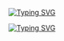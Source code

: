 <!-- Huang1220的主页 -->

<p align="center">
<a href="https://github.com/Huang1220"><img src="https://readme-typing-svg.demolab.com?font=Fira+Code&duration=4000&pause=500&color=0043F7&center=true&vCenter=true&random=true&width=435&lines=%E4%BD%A0%E5%A5%BD%EF%BC%8C%E6%88%91%E6%98%AFNeutron+Star%EF%BC%81;%E6%AC%A2%E8%BF%8E%E6%9D%A5%E5%88%B0%E6%88%91%E7%9A%84%E4%B8%BB%E9%A1%B5%EF%BC%81;%E4%B8%80%E8%B5%B7%E7%94%A8%E4%BB%A3%E7%A0%81%E5%88%9B%E9%80%A0%E4%B8%96%E7%95%8C%EF%BC%81;%E8%81%94%E7%B3%BB%E6%88%91%EF%BC%8C%E4%BA%A4%E4%B8%AA%E6%9C%8B%E5%8F%8B%E5%90%A7%EF%BC%81" alt="Typing SVG" /></a>
</p>

<p align="center">
<a href="https://git.io/typing-svg"><img src="https://readme-typing-svg.demolab.com?font=Fira+Code&duration=4000&pause=500&color=F70A0A&center=true&vCenter=true&random=true&width=435&lines=%E6%88%91%E7%9A%84%E4%BB%A3%E7%A0%81%E8%B7%91%E5%BE%97%E6%AF%94%E6%88%91%E7%9A%84%E7%8C%AB%E8%BF%98%E5%BF%AB%EF%BC%8C%E4%BD%86%E5%AE%83%E6%80%BB%E6%98%AF%E6%92%9E%E4%B8%8A%E5%A2%99%EF%BC%88Bug%EF%BC%89%E3%80%82;%E6%88%91%E7%9A%84%E7%A1%AC%E4%BB%B6%E6%98%AF%E2%80%9C%E5%8D%B3%E6%8F%92%E5%8D%B3%E7%94%A8%E2%80%9D%EF%BC%8C%E4%BD%86%E2%80%9C%E7%94%A8%E2%80%9D%E7%9A%84%E6%97%B6%E5%80%99%E5%AE%83%E6%80%BB%E5%9C%A8%E2%80%9C%E6%8F%92%E2%80%9D%E6%88%91%E5%BF%83%E6%80%81%E3%80%82;%E4%B8%BA%E4%BB%80%E4%B9%88%E7%A8%8B%E5%BA%8F%E5%91%98%E5%88%86%E4%B8%8D%E6%B8%85%E4%B8%87%E5%9C%A3%E8%8A%82%E5%92%8C%E5%9C%A3%E8%AF%9E%E8%8A%82%EF%BC%9F%E5%9B%A0%E4%B8%BA+Oct+31+%3D+Dec+25%EF%BC%81...%E7%AD%89%E7%AD%89%EF%BC%8C%E6%88%91%E7%9A%84%E7%BC%96%E8%AF%91%E5%99%A8%E8%AF%B4%E8%BF%99%E4%B8%8D%E6%88%90%E7%AB%8B%EF%BC%9F;%E6%88%91%E7%9A%84+main()+%E5%87%BD%E6%95%B0%E9%87%8C%E4%BD%8F%E7%9D%80%E4%B8%80%E5%8F%AA%E8%96%9B%E5%AE%9A%E8%B0%94%E7%9A%84%E7%8C%AB%EF%BC%8C%E7%9B%B4%E5%88%B0%E6%88%91%E8%BF%90%E8%A1%8C%E6%89%8D%E7%9F%A5%E9%81%93%E5%AE%83%E6%AD%BB%E6%B2%A1%E6%AD%BB%EF%BC%88%E7%A8%8B%E5%BA%8F%E5%B4%A9%E6%B2%A1%E5%B4%A9%EF%BC%89%E3%80%82;%E6%88%91%E7%9A%84%E9%94%AE%E7%9B%98%E6%B2%B9%E5%85%89%E9%94%83%E4%BA%AE%EF%BC%8C%E4%B8%8D%E6%98%AF%E5%9B%A0%E4%B8%BA%E5%8B%A4%E5%BF%AB%EF%BC%8C%E6%98%AF%E5%9B%A0%E4%B8%BA%E7%86%AC%E5%A4%9C%E5%A4%AA%E5%A4%9A%EF%BC%8C%E8%84%B8%E8%B9%AD%E7%9A%84%E3%80%82;%E6%88%91%E7%9A%84Wi-Fi%E4%BF%A1%E5%8F%B7%E5%BC%BA%E5%BA%A6%EF%BC%8C%E5%8F%96%E5%86%B3%E4%BA%8E%E6%88%91%E6%B3%A1%E5%92%96%E5%95%A1%E6%97%B6%E7%9A%84%E8%99%94%E8%AF%9A%E7%A8%8B%E5%BA%A6%E3%80%82;%E5%BC%80%E6%BA%90%E5%8D%8F%E8%AE%AE%E8%AF%BB%E8%B5%B7%E6%9D%A5%E5%83%8F%E5%A4%A9%E4%B9%A6%EF%BC%8C%E4%BD%86%E6%88%91%E7%AD%BE%E7%9A%84%E6%97%B6%E5%80%99%E6%84%9F%E8%A7%89%E5%83%8F%E5%9C%A8%E5%8F%AC%E5%94%A4%E5%85%8B%E8%8B%8F%E9%B2%81%E3%80%82;%E6%88%91%E7%9A%84TODO%E5%88%97%E8%A1%A8%EF%BC%8C%E6%98%AF%E5%94%AF%E4%B8%80%E6%AF%94%E6%88%91%E4%BB%A3%E7%A0%81%E6%9B%B4%E9%95%BF%E7%9A%84%E4%B8%9C%E8%A5%BF%E3%80%82;%E8%B0%83%E8%AF%95%E6%97%B6%EF%BC%8C%E6%88%91%E5%AF%B9%E7%9D%80%E6%98%BE%E7%A4%BA%E5%99%A8%E5%93%88%E6%B0%94%EF%BC%8C%E4%BB%A5%E4%B8%BA%E8%BF%99%E6%A0%B7%E8%83%BD%E7%BB%99CPU%E9%99%8D%E6%B8%A9%E3%80%82;%E4%B8%BA%E4%BB%80%E4%B9%88%E6%88%91%E7%9A%84%E7%A8%8B%E5%BA%8F%E9%9C%80%E8%A6%81%E8%BF%99%E4%B9%88%E5%A4%9A%E4%BE%9D%E8%B5%96%EF%BC%9F%E5%9B%A0%E4%B8%BA%E5%AE%83%E5%BE%88%E2%80%9C%E7%A4%BE%E6%81%90%E2%80%9D%EF%BC%8C%E7%A6%BB%E4%B8%8D%E5%BC%80%E6%9C%8B%E5%8F%8B%EF%BC%88%E5%BA%93%EF%BC%89%E3%80%82;%E6%88%91%E7%9A%84IDE%E6%8F%90%E7%A4%BA%E5%86%85%E5%AD%98%E4%B8%8D%E8%B6%B3%EF%BC%8C%E5%8F%AF%E8%83%BD%E6%98%AF%E5%9B%A0%E4%B8%BA%E6%88%91%E7%9A%84%E6%A2%A6%E6%83%B3%E5%A4%AA%E5%8D%A0%E7%A9%BA%E9%97%B4%E3%80%82;%E6%88%91%E7%9A%84Git%E5%8E%86%E5%8F%B2%EF%BC%8C%E6%98%AF%E4%B8%80%E9%83%A8%E7%94%B1fix+typo%E5%92%8Crevert+revert%E7%BB%84%E6%88%90%E7%9A%84%E5%8F%B2%E8%AF%97%E3%80%82;%E5%86%99%E6%96%87%E6%A1%A3%E7%9A%84%E6%97%B6%E9%97%B4%EF%BC%8C%E6%B0%B8%E8%BF%9C%E6%98%AF%E6%88%91%E2%80%9C%E4%B8%8D%E5%B0%8F%E5%BF%83%E2%80%9D%E5%85%B3%E6%8E%89IDE%E7%9A%84%E6%97%B6%E5%80%99%E3%80%82;%E6%88%91%E7%9A%84%E7%94%B5%E8%84%91%E9%A3%8E%E6%89%87%E5%A3%B0%EF%BC%8C%E6%98%AF%E4%B8%96%E7%95%8C%E4%B8%8A%E6%9C%80%E5%8A%A8%E5%90%AC%E7%9A%84%E7%99%BD%E5%99%AA%E9%9F%B3...%E6%89%8D%E6%80%AA%EF%BC%8C%E5%90%B5%E6%AD%BB%E4%BA%86%EF%BC%81;npm+install+%E7%9A%84%E6%97%B6%E9%97%B4%EF%BC%8C%E8%B6%B3%E5%A4%9F%E6%88%91%E9%87%8D%E5%86%99%E6%95%B4%E4%B8%AA%E9%A1%B9%E7%9B%AE%EF%BC%88%E7%90%86%E8%AE%BA%E4%B8%8A%EF%BC%89%E3%80%82;%E6%88%91%E7%9A%84%2Ftmp%E7%9B%AE%E5%BD%95%EF%BC%8C%E6%98%AF%E6%95%B0%E5%AD%97%E6%B8%B8%E6%B0%91%E7%9A%84%E6%94%B6%E5%AE%B9%E6%89%80%EF%BC%8C%E4%BB%80%E4%B9%88%E6%96%87%E4%BB%B6%E9%83%BD%E6%95%A2%E5%BE%80%E9%87%8C%E5%A1%9E%E3%80%82;%E7%BC%96%E8%AF%91%E6%88%90%E5%8A%9F%E6%97%B6%E7%9A%84%E5%96%9C%E6%82%A6%EF%BC%8C%E7%BA%A6%E7%AD%89%E4%BA%8E%E5%8F%91%E7%8E%B0%E5%86%B0%E7%AE%B1%E9%87%8C%E8%BF%98%E6%9C%89%E6%9C%80%E5%90%8E%E4%B8%80%E7%93%B6%E5%8F%AF%E4%B9%90%E3%80%82;%E6%88%91%E7%9A%84~%2F.bashrc+%E6%96%87%E4%BB%B6%EF%BC%8C%E9%95%BF%E5%BE%97%E5%83%8F%E3%80%8A%E7%99%BE%E5%B9%B4%E5%AD%A4%E7%8B%AC%E3%80%8B%E7%9A%84%E5%AE%B6%E8%B0%B1%E3%80%82;%E6%8A%A5%E9%94%99%E4%BF%A1%E6%81%AF%E8%AF%B4%E2%80%9CSegmentation+fault%E2%80%9D%EF%BC%8C%E6%88%91%E8%A7%89%E5%BE%97%E5%AE%83%E6%98%AF%E5%9C%A8%E8%AF%84%E4%BB%B7%E6%88%91%E7%9A%84%E4%BA%BA%E7%94%9F%E8%A7%84%E5%88%92%E3%80%82;%E6%88%91%E7%9A%84%E6%9C%BA%E6%A2%B0%E9%94%AE%E7%9B%98%E8%BD%B4%E4%BD%93%EF%BC%8C%E5%8F%91%E5%87%BA%E7%9A%84%E5%A3%B0%E9%9F%B3%E8%83%BD%E8%AE%A9%E6%A5%BC%E4%B8%8B%E9%82%BB%E5%B1%85%E6%8A%A5%E8%AD%A6%EF%BC%88%E8%AF%AF%EF%BC%89%E3%80%82;%E2%80%9C%E8%BF%99%E4%B8%AA%E5%8A%9F%E8%83%BD%E6%98%8E%E5%A4%A9%E5%B0%B1%E8%83%BD%E5%A5%BD%EF%BC%81%E2%80%9D+%E2%80%94%E2%80%94+%E6%9D%A5%E8%87%AA%E4%B8%8A%E5%91%A8%E7%9A%84%E6%88%91%E3%80%82;%E6%88%91%E7%9A%84%2Fetc%2Fpasswd%E6%96%87%E4%BB%B6%EF%BC%8C%E8%AE%B0%E5%BD%95%E4%BA%86%E6%89%80%E6%9C%89%E6%9B%BE%E7%BB%8F%E7%99%BB%E5%BD%95%E8%BF%87%E8%BF%99%E5%8F%B0%E6%9C%BA%E5%99%A8%E7%9A%84%E7%81%B5%E9%AD%82%EF%BC%88UID%EF%BC%89%E3%80%82;%E4%B8%BA%E4%BB%80%E4%B9%88%E7%A8%8B%E5%BA%8F%E5%91%98%E5%96%9C%E6%AC%A2%E6%9A%97%E8%89%B2%E4%B8%BB%E9%A2%98%EF%BC%9F%E5%9B%A0%E4%B8%BA%E5%85%89%E4%BC%9A%E4%BC%A4%E5%AE%B3%E6%88%91%E4%BB%AC%E8%8B%8D%E7%99%BD%E7%9A%84%E7%9A%AE%E8%82%A4%E5%92%8C%E6%95%8F%E6%84%9F%E7%9A%84%E7%81%B5%E9%AD%82%E3%80%82;%E6%8A%8A%E4%BB%A3%E7%A0%81%E6%8E%A8%E5%88%B0%E7%94%9F%E4%BA%A7%E7%8E%AF%E5%A2%83%E5%89%8D%EF%BC%8C%E6%88%91%E9%83%BD%E8%A6%81%E5%85%88%E6%8B%9C%E4%B8%80%E6%8B%9C%E9%94%AE%E7%9B%98%E4%B8%8A%E7%9A%84F1%E9%94%AE%E3%80%82;%E5%BC%80%E6%BA%90%E9%A1%B9%E7%9B%AE%E7%9A%84Issue%E5%8C%BA%EF%BC%8C%E6%98%AF%E7%90%86%E6%83%B3%E4%B8%BB%E4%B9%89%E4%B8%8E%E7%8E%B0%E5%AE%9Ebug%E7%9A%84%E8%A7%92%E6%96%97%E5%9C%BA%E3%80%82;%E6%88%91%E7%9A%84%24PATH%E7%8E%AF%E5%A2%83%E5%8F%98%E9%87%8F%EF%BC%8C%E6%98%AF%E4%B8%80%E5%BC%A0%E9%80%9A%E5%BE%80%E6%9C%AA%E7%9F%A5%E9%A2%86%E5%9F%9F%E7%9A%84%E8%97%8F%E5%AE%9D%E5%9B%BE%EF%BC%88%E7%BB%8F%E5%B8%B8%E8%BF%B7%E8%B7%AF%EF%BC%89%E3%80%82;%E5%86%99%E5%8D%95%E5%85%83%E6%B5%8B%E8%AF%95%EF%BC%9F%E7%AD%89%E6%88%91%E6%8A%8A%E8%BF%99%E4%B8%AA%E5%8A%9F%E8%83%BD...+%E5%92%A6%EF%BC%8C%E7%94%A8%E6%88%B7%E6%80%8E%E4%B9%88%E5%B7%B2%E7%BB%8F%E5%9C%A8%E7%94%A8%E4%BA%86%EF%BC%9F;%E6%88%91%E7%9A%84%E5%B1%8F%E5%B9%95%E6%8A%A4%E7%9C%BC%E6%A8%A1%E5%BC%8F%EF%BC%8C%E8%B0%83%E5%BE%97%E5%86%8D%E6%9A%96%E4%B9%9F%E6%9A%96%E4%B8%8D%E4%BA%86%E6%88%91%E5%86%B0%E5%86%B7%E7%9A%84%E5%BF%83%EF%BC%88Deadline%E5%89%8D%EF%BC%89%E3%80%82;Ctrl%2BC%2C+Ctrl%2BV+%E6%98%AF%E7%A8%8B%E5%BA%8F%E5%91%98%E7%9A%84%E6%AF%8D%E8%AF%AD%EF%BC%8CCtrl%2BZ+%E6%98%AF%E5%90%8E%E6%82%94%E8%8D%AF%E3%80%82;%E6%8A%A5%E9%94%99%E8%AF%B4%E2%80%9CPermission+denied%E2%80%9D%EF%BC%8C%E6%88%91%E8%A7%89%E5%BE%97%E6%9C%8D%E5%8A%A1%E5%99%A8%E5%9C%A8%E5%AD%A6%E3%80%8A%E7%94%84%E5%AC%9B%E4%BC%A0%E3%80%8B%E8%AF%B4%E8%AF%9D%E3%80%82" alt="Typing SVG" /></a>
</p>
